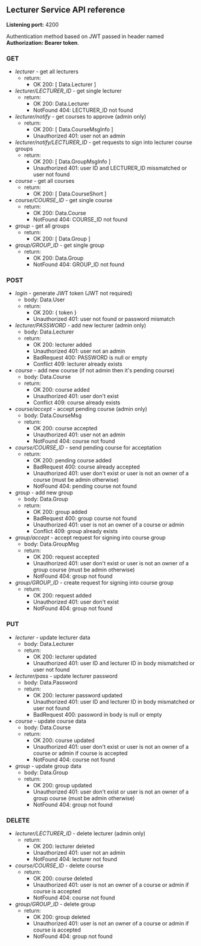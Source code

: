 ## Lecturer Service API reference

**Listening port:** 4200

Authentication method based on JWT passed in header named **Authorization: Bearer token**. 

### GET
  - *lecturer* - get all lecturers
    - return:
      - OK 200: [ Data.Lecturer ]
  - *lecturer/LECTURER_ID* - get single lecturer
    - return:
      - OK 200: Data.Lecturer
      - NotFound 404: LECTURER_ID not found
  - *lecturer/notify* - get courses to approve (admin only)
    - return:
      - OK 200: [ Data.CourseMsgInfo ]
      - Unauthorized 401: user not an admin
  - *lecturer/notify/LECTURER_ID* - get requests to sign into lecturer course groups
    - return:
      - OK 200: [ Data.GroupMsgInfo ]
      - Unauthorized 401: user ID and LECTURER_ID missmatched or user not found
  - *course* - get all courses
    - return:
      - OK 200: [ Data.CourseShort ]
  - *course/COURSE_ID* - get single course
    - return:
      - OK 200: Data.Course
      - NotFound 404: COURSE_ID not found
  - *group* - get all groups
    - return:
      - OK 200: [ Data.Group ]
  - *group/GROUP_ID* - get single group
    - return:
      - OK 200: Data.Group
      - NotFound 404: GROUP_ID not found

### POST
  - *login* - generate JWT token (JWT not required)
    - body: Data.User
    - return:
      - OK 200: { token }
      - Unauthorized 401: user not found or password mismatch
  - *lecturer/PASSWORD* - add new lecturer (admin only)
    - body: Data.Lecturer
    - return:
      - OK 200: lecturer added
      - Unauthorized 401: user not an admin
      - BadRequest 400: PASSWORD is null or empty
      - Conflict 409: lecturer already exists
  - *course* - add new course (if not admin then it's pending course)
    - body: Data.Course
    - return:
      - OK 200: course added
      - Unauthorized 401: user don't exist
      - Conflict 409: course already exists
  - *course/accept* - accept pending course (admin only)
    - body: Data.CourseMsg
    - return:
      - OK 200: course accepted
      - Unauthorized 401: user not an admin
      - NotFound 404: course not found
  - *course/COURSE_ID* - send pending course for acceptation
    - return:
      - OK 200: pending course added
      - BadRequest 400: course already accepted
      - Unauthorized 401: user don't exist or user is not an owner of a course (must be admin otherwise)
      - NotFound 404: pending course not found
  - *group* - add new group
    - body: Data.Group
    - return:
      - OK 200: group added
      - BadRequest 400: group course not found
      - Unauthorized 401: user is not an owner of a course or admin
      - Conflict 409: group already exists
  - *group/accept* - accept request for signing into course group
    - body: Data.GroupMsg
    - return:
      - OK 200: request accepted
      - Unauthorized 401: user don't exist or user is not an owner of a  group course (must be admin otherwise)
      - NotFound 404: group not found
  - *group/GROUP_ID* - create request for signing into course group
    - return:
      - OK 200: request added
      - Unauthorized 401: user don't exist
      - NotFound 404: group not found

### PUT
  - *lecturer* - update lecturer data
    - body: Data.Lecturer
    - return:
      - OK 200: lecturer updated
      - Unauthorized 401: user ID and lecturer ID in body mismatched or user not found
  - *lecturer/pass* - update lecturer password
    - body: Data.Password
    - return:
      - OK 200: lecturer password updated
      - Unauthorized 401: user ID and lecturer ID in body mismatched or user not found
      - BadRequest 400: password in body is null or empty
  - *course* - update course data
    - body: Data.Course
    - return:
      - OK 200: course updated
      - Unauthorized 401: user don't exist or user is not an owner of a course or admin if course is accepted
      - NotFound 404: course not found
  - *group* - update group data
    - body: Data.Group
    - return:
      - OK 200: group updated
      - Unauthorized 401: user don't exist or user is not an owner of a group course (must be admin otherwise)
      - NotFound 404: group not found

### DELETE
  - *lecturer/LECTURER_ID* - delete lecturer (admin only)
    - return:
      - OK 200: lecturer deleted
      - Unauthorized 401: user not an admin
      - NotFound 404: lecturer not found
  - *course/COURSE_ID* - delete course
    - return:
      - OK 200: course deleted
      - Unauthorized 401: user is not an owner of a course or admin if course is accepted
      - NotFound 404: course not found
  - *group/GROUP_ID* - delete group
    - return:
      - OK 200: group deleted
      - Unauthorized 401: user is not an owner of a course or admin if course is accepted
      - NotFound 404: group not found
